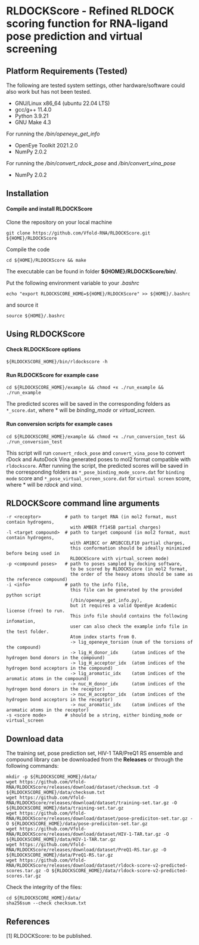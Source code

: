 # RLDOCKScore - Refined RLDOCK scoring function for RNA-ligand pose prediction and virtual screening

## Platform Requirements (Tested)
The following are tested system settings, other hardware/software could also work but has not been tested.
* GNU/Linux x86_64 (ubuntu 22.04 LTS)
* gcc/g++ 11.4.0
* Python 3.9.21
* GNU Make 4.3

For running the */bin/openeye_get_info*
* OpenEye Toolkit 2021.2.0
* NumPy 2.0.2

For running the */bin/convert_rdock_pose* and */bin/convert_vina_pose*
* NumPy 2.0.2

## Installation

#### Compile and install RLDOCKScore

Clone the repository on your local machine
```
git clone https://github.com/Vfold-RNA/RLDOCKScore.git ${HOME}/RLDOCKScore
```
Compile the code
```
cd ${HOME}/RLDOCKScore && make
```
The executable can be found in folder **${HOME}/RLDOCKScore/bin/**.

Put the following environment variable to your *.bashrc*
```
echo "export RLDOCKSCORE_HOME=${HOME}/RLDOCKScore" >> ${HOME}/.bashrc
```
and source it
```
source ${HOME}/.bashrc
```

## Using RLDOCKScore

#### Check RLDOCKScore options
```
${RLDOCKSCORE_HOME}/bin/rldockscore -h
```

#### Run RLDOCKScore for example case
```
cd ${RLDOCKSCORE_HOME}/example && chmod +x ./run_example && ./run_example
```
The predicted scores will be saved in the corresponding folders as `*_score.dat`, 
where * will be *binding_mode* or *virtual_screen*. 

#### Run conversion scripts for example cases
```
cd ${RLDOCKSCORE_HOME}/example && chmod +x ./run_conversion_test && ./run_conversion_test
```
This script will run `convert_rdock_pose` and `convert_vina_pose` to 
convert rDock and AutoDock Vina generated poses to mol2 format compatible with `rldockscore`. 
After running the script, the predicted scores will be saved in the corresponding folders 
as `*_pose_binding_mode_score.dat` for `binding mode` score 
and `*_pose_virtual_screen_score.dat` for `virtual screen` score, 
where * will be *rdock* and *vina*. 

## RLDOCKScore command line arguments
```
-r <receptor>         # path to target RNA (in mol2 format, must contain hydrogens,
                        with AMBER ff14SB partial charges)
-l <target compound>  # path to target compound (in mol2 format, must contain hydrogens,
                        with AM1BCC or AM1BCCELF10 partial charges,
                        this conformation should be ideally minimized before being used in
                        RLDOCKScore with virtual_screen mode)
-p <compound poses>   # path to poses sampled by docking software,
                        to be scored by RLDOCKScore (in mol2 format,
                        the order of the heavy atoms should be same as the reference compound)
-i <info>             # path to the info file,
                        this file can be generated by the provided python script
                        (/bin/openeye_get_info.py),
                        but it requires a valid OpenEye Academic license (free) to run.
                        This info file should contains the following infomation,
                        user can also check the example info file in the test folder.
                        Atom index starts from 0.
                        -> lig_openeye_torsion (num of the torsions of the compound)
                        -> lig_H_donor_idx     (atom indices of the hydrogen bond donors in the compound)
                        -> lig_H_acceptor_idx  (atom indices of the hydrogen bond acceptors in the compound)
                        -> lig_aromatic_idx    (atom indices of the aromatic atoms in the compound)
                        -> nuc_H_donor_idx     (atom indices of the hydrogen bond donors in the receptor)
                        -> nuc_H_acceptor_idx  (atom indices of the hydrogen bond acceptors in the receptor)
                        -> nuc_aromatic_idx    (atom indices of the aromatic atoms in the receptor)
-s <score mode>       # should be a string, either binding_mode or virtual_screen
```

## Download data

The training set, pose prediction set, HIV-1 TAR/PreQ1 RS ensemble and compound library can be downloaded from the **Releases** or through the following commands:
```
mkdir -p ${RLDOCKSCORE_HOME}/data/
wget https://github.com/Vfold-RNA/RLDOCKScore/releases/download/dataset/checksum.txt -O ${RLDOCKSCORE_HOME}/data/checksum.txt
wget https://github.com/Vfold-RNA/RLDOCKScore/releases/download/dataset/training-set.tar.gz -O ${RLDOCKSCORE_HOME}/data/training-set.tar.gz
wget https://github.com/Vfold-RNA/RLDOCKScore/releases/download/dataset/pose-prediciton-set.tar.gz -O ${RLDOCKSCORE_HOME}/data/pose-prediciton-set.tar.gz
wget https://github.com/Vfold-RNA/RLDOCKScore/releases/download/dataset/HIV-1-TAR.tar.gz -O ${RLDOCKSCORE_HOME}/data/HIV-1-TAR.tar.gz
wget https://github.com/Vfold-RNA/RLDOCKScore/releases/download/dataset/PreQ1-RS.tar.gz -O ${RLDOCKSCORE_HOME}/data/PreQ1-RS.tar.gz
wget https://github.com/Vfold-RNA/RLDOCKScore/releases/download/dataset/rldock-score-v2-predicted-scores.tar.gz -O ${RLDOCKSCORE_HOME}/data/rldock-score-v2-predicted-scores.tar.gz
```
Check the integrity of the files:
```
cd ${RLDOCKSCORE_HOME}/data/
sha256sum --check checksum.txt
```

## References

[1] RLDOCKScore: to be published.
